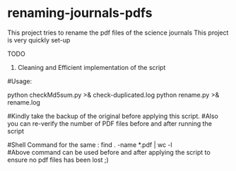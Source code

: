 renaming-journals-pdfs
======================

This project tries to rename the pdf files of the science journals
This project is very quickly set-up 

TODO
1) Cleaning and Efficient implementation of the script

#Usage: 

python checkMd5sum.py >& check-duplicated.log
python rename.py >& rename.log

#Kindly take the backup of the original before applying this script.
#Also you can re-verify the number of PDF files before and after running the script

#Shell Command for the same :
find . -name *.pdf | wc -l  
#Above command can be used before and after applying the script to ensure no pdf files has been lost ;)

